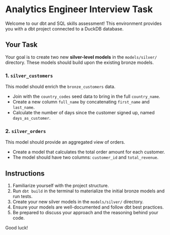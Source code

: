 # Analytics Engineer Interview Task

Welcome to our dbt and SQL skills assessment! This environment provides you with a dbt project connected to a DuckDB database.

## Your Task

Your goal is to create two new **silver-level models** in the `models/silver/` directory. These models should build upon the existing bronze models.

### 1. `silver_customers`

This model should enrich the `bronze_customers` data.

* Join with the `country_codes` seed data to bring in the full `country_name`.
* Create a new column `full_name` by concatenating `first_name` and `last_name`.
* Calculate the number of days since the customer signed up, named `days_as_customer`.

### 2. `silver_orders`

This model should provide an aggregated view of orders.

* Create a model that calculates the total order amount for each customer.
* The model should have two columns: `customer_id` and `total_revenue`.

## Instructions

1.  Familiarize yourself with the project structure.
2.  Run `dbt build` in the terminal to materialize the initial bronze models and run tests.
3.  Create your new silver models in the `models/silver/` directory.
4.  Ensure your models are well-documented and follow dbt best practices.
5.  Be prepared to discuss your approach and the reasoning behind your code.

Good luck!